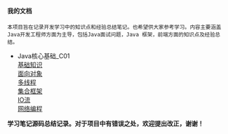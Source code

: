 #### 我的文档   
    本项目旨在记录开发学习中的知识点和经验总结笔记。也希望供大家参考学习。内容主要涵盖Java开发工程师方面为主导，包括Java面试问题，Java 框架，前端方面的知识点及经验总结。

* Java核心基础_C01    
[基础知识](note/JAVA核心基础_C01/基础.txt)<br/> 
[面向对象](note/JAVA核心基础_C01/面向对象.txt)<br/> 
[多线程](note/JAVA核心基础_C01/多线程.txt)<br/> 
[集合框架](note/JAVA核心基础_C01/集合框架.txt)<br/> 
[IO流](note/JAVA核心基础_C01/IO流.txt)<br/> 
[网络编程](note/JAVA核心基础_C01/网络编程.txt)<br/> 

<b>学习笔记源码总结记录。对于项目中有错误之处，欢迎提出改正，谢谢！</b><br/>
